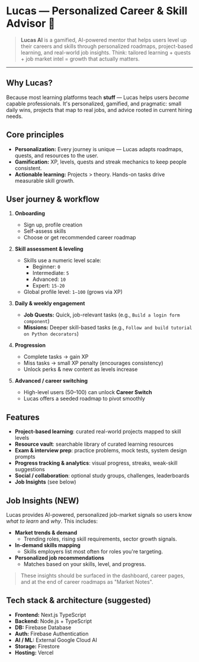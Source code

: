 # Lucas — Personalized Career & Skill Advisor 🚀

> **Lucas AI** is a gamified, AI-powered mentor that helps users level up their careers and skills through personalized roadmaps, project-based learning, and real-world job insights. Think: tailored learning + quests + job market intel = growth that actually matters.

---

## Why Lucas?
Because most learning platforms teach **stuff** — Lucas helps users *become* capable professionals. It's personalized, gamified, and pragmatic: small daily wins, projects that map to real jobs, and advice rooted in current hiring needs.


## Core principles
- **Personalization:** Every journey is unique — Lucas adapts roadmaps, quests, and resources to the user.
- **Gamification:** XP, levels, quests and streak mechanics to keep people consistent.
- **Actionable learning:** Projects > theory. Hands-on tasks drive measurable skill growth.

## User journey & workflow
1. **Onboarding**
   - Sign up, profile creation
   - Self-assess skills
   - Choose or get recommended career roadmap

2. **Skill assessment & leveling**
   - Skills use a numeric level scale:
     - Beginner: `0`
     - Intermediate: `5`
     - Advanced: `10`
     - Expert: `15-20`
   - Global profile level: `1–100` (grows via XP)

3. **Daily & weekly engagement**
   - **Job Quests:** Quick, job-relevant tasks (e.g., `Build a login form component`)
   - **Missions:** Deeper skill-based tasks (e.g., `Follow and build tutorial on Python decorators`)

4. **Progression**
   - Complete tasks → gain XP
   - Miss tasks → small XP penalty (encourages consistency)
   - Unlock perks & new content as levels increase

5. **Advanced / career switching**
   - High-level users (50–100) can unlock **Career Switch**
   - Lucas offers a seeded roadmap to pivot smoothly

## Features
- **Project-based learning**: curated real-world projects mapped to skill levels
- **Resource vault**: searchable library of curated learning resources
- **Exam & interview prep**: practice problems, mock tests, system design prompts
- **Progress tracking & analytics**: visual progress, streaks, weak-skill suggestions
- **Social / collaboration**: optional study groups, challenges, leaderboards
- **Job Insights** (see below)


## Job Insights (NEW)
Lucas provides AI-powered, personalized job-market signals so users know *what to learn* and *why*. This includes:

- **Market trends & demand**  
  - Trending roles, rising skill requirements, sector growth signals.
- **In-demand skills mapping**  
  - Skills employers list most often for roles you're targeting.
- **Personalized job recommendations**  
  - Matches based on your skills, level, and progress.

> These insights should be surfaced in the dashboard, career pages, and at the end of career roadmaps as "Market Notes".


## Tech stack & architecture (suggested)
- **Frontend:** Next.js TypeScript  
- **Backend:** Node.js + TypeScript  
- **DB:** Firebase Database
- **Auth:** Firebase Authentication 
- **AI / ML:** External Google Cloud AI 
- **Storage:** Firestore 
- **Hosting:** Vercel
